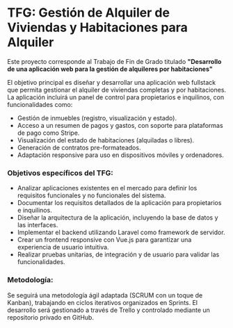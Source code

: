# TFG: Gestión de Alquiler de Viviendas y Habitaciones para Alquiler

Este proyecto corresponde al Trabajo de Fin de Grado titulado **"Desarrollo de una aplicación web para la gestión de alquileres por habitaciones"**

El objetivo principal es diseñar y desarrollar una aplicación web fullstack que permita gestionar el alquiler de viviendas completas y por habitaciones. La aplicación incluirá un panel de control para propietarios e inquilinos, con funcionalidades como:
- Gestión de inmuebles (registro, visualización y estado).
- Acceso a un resumen de pagos y gastos, con soporte para plataformas de pago como Stripe.
- Visualización del estado de habitaciones (alquiladas o libres).
- Generación de contratos pre-formateados.
- Adaptación responsive para uso en dispositivos móviles y ordenadores.

### Objetivos específicos del TFG:
- Analizar aplicaciones existentes en el mercado para definir los requisitos funcionales y no funcionales del sistema.
- Documentar los requisitos detallados de la aplicación para propietarios e inquilinos.
- Diseñar la arquitectura de la aplicación, incluyendo la base de datos y las interfaces.
- Implementar el backend utilizando Laravel como framework de servidor.
- Crear un frontend responsive con Vue.js para garantizar una experiencia de usuario intuitiva.
- Realizar pruebas unitarias, de integración y de usuario para validar las funcionalidades.

### Metodología:
Se seguirá una metodología ágil adaptada (SCRUM con un toque de Kanban), trabajando en ciclos iterativos organizados en Sprints. El desarrollo será gestionado a través de Trello y controlado mediante un repositorio privado en GitHub.
